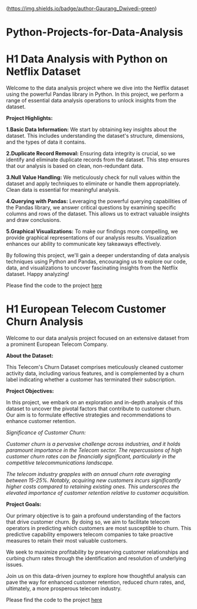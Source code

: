 (https://img.shields.io/badge/author-Gaurang_Dwivedi-green)
# Python-Projects-for-Data-Analysis

# H1 Data Analysis with Python on Netflix Dataset

Welcome to the data analysis project where we dive into the Netflix dataset using the powerful Pandas library in Python. In this project, we perform a range of essential data analysis operations to unlock insights from the dataset.

**Project Highlights:**

**1.Basic Data Information:** We start by obtaining key insights about the dataset. This includes understanding the dataset's structure, dimensions, and the types of data it contains.

**2.Duplicate Record Removal:** Ensuring data integrity is crucial, so we identify and eliminate duplicate records from the dataset. This step ensures that our analysis is based on clean, non-redundant data.

**3.Null Value Handling:** We meticulously check for null values within the dataset and apply techniques to eliminate or handle them appropriately. Clean data is essential for meaningful analysis.

**4.Querying with Pandas:** Leveraging the powerful querying capabilities of the Pandas library, we answer critical questions by examining specific columns and rows of the dataset. This allows us to extract valuable insights and draw conclusions.

**5.Graphical Visualizations:** To make our findings more compelling, we provide graphical representations of our analysis results. Visualization enhances our ability to communicate key takeaways effectively.

By following this project, we'll gain a deeper understanding of data analysis techniques using Python and Pandas, encouraging us to explore our code, data, and visualizations to uncover fascinating insights from the Netflix dataset. Happy analyzing!

Please find the code to the project [here](https://github.com/Gaur025/Python-Projects-for-Data-Analysis/blob/main/Data%20Analysis%20with%20Python%20on%20Netflix%20Dataset.ipynb)

# H1 European Telecom Customer Churn Analysis

Welcome to our data analysis project focused on an extensive dataset from a prominent European Telecom Company.

**About the Dataset:**

This Telecom's Churn Dataset comprises meticulously cleaned customer activity data, including various features, and is complemented by a churn label indicating whether a customer has terminated their subscription.

**Project Objectives:**

In this project, we embark on an exploration and in-depth analysis of this dataset to uncover the pivotal factors that contribute to customer churn. Our aim is to formulate effective strategies and recommendations to enhance customer retention.

*Significance of Customer Churn:*

*Customer churn is a pervasive challenge across industries, and it holds paramount importance in the Telecom sector. The repercussions of high customer churn rates can be financially significant, particularly in the competitive telecommunications landscape.*

*The telecom industry grapples with an annual churn rate averaging between 15-25%. Notably, acquiring new customers incurs significantly higher costs compared to retaining existing ones. This underscores the elevated importance of customer retention relative to customer acquisition.*

**Project Goals:**

Our primary objective is to gain a profound understanding of the factors that drive customer churn. By doing so, we aim to facilitate telecom operators in predicting which customers are most susceptible to churn. This predictive capability empowers telecom companies to take proactive measures to retain their most valuable customers.

We seek to maximize profitability by preserving customer relationships and curbing churn rates through the identification and resolution of underlying issues.

Join us on this data-driven journey to explore how thoughtful analysis can pave the way for enhanced customer retention, reduced churn rates, and, ultimately, a more prosperous telecom industry.

Please find the code to the project [here](https://github.com/tarleechango/Python-Projects-for-Data-Analysis/blob/main/Business%20Understanding%20of%20A%20Telecom%20Industry%20Customer%20Churn.ipynb)
